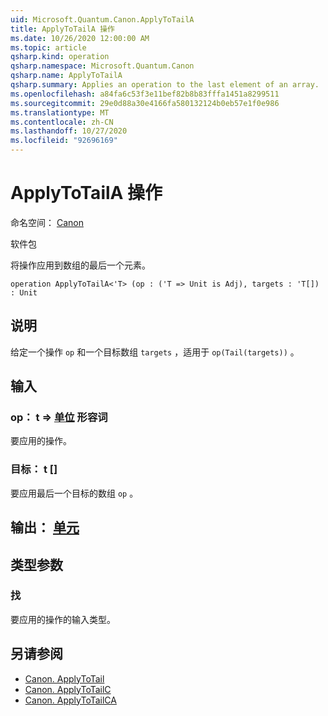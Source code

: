 ```yaml
---
uid: Microsoft.Quantum.Canon.ApplyToTailA
title: ApplyToTailA 操作
ms.date: 10/26/2020 12:00:00 AM
ms.topic: article
qsharp.kind: operation
qsharp.namespace: Microsoft.Quantum.Canon
qsharp.name: ApplyToTailA
qsharp.summary: Applies an operation to the last element of an array.
ms.openlocfilehash: a84fa6c53f3e11bef82b8b83fffa1451a8299511
ms.sourcegitcommit: 29e0d88a30e4166fa580132124b0eb57e1f0e986
ms.translationtype: MT
ms.contentlocale: zh-CN
ms.lasthandoff: 10/27/2020
ms.locfileid: "92696169"
---
```

# <a name="applytotaila-operation"></a>ApplyToTailA 操作

命名空间： [Canon](xref:Microsoft.Quantum.Canon)

软件包 [](https://nuget.org/packages/)


将操作应用到数组的最后一个元素。

```qsharp
operation ApplyToTailA<'T> (op : ('T => Unit is Adj), targets : 'T[]) : Unit
```


## <a name="description"></a>说明

给定一个操作 `op` 和一个目标数组 `targets` ，适用于 `op(Tail(targets))` 。

## <a name="input"></a>输入

### <a name="op--t--unit-adj"></a>op： t => [单位](xref:microsoft.quantum.lang-ref.unit) 形容词

要应用的操作。


### <a name="targets--t"></a>目标： t []

要应用最后一个目标的数组 `op` 。



## <a name="output--unit"></a>输出： [单元](xref:microsoft.quantum.lang-ref.unit)



## <a name="type-parameters"></a>类型参数

### <a name="t"></a>找

要应用的操作的输入类型。

## <a name="see-also"></a>另请参阅

- [Canon. ApplyToTail](xref:Microsoft.Quantum.Canon.ApplyToTail)
- [Canon. ApplyToTailC](xref:Microsoft.Quantum.Canon.ApplyToTailC)
- [Canon. ApplyToTailCA](xref:Microsoft.Quantum.Canon.ApplyToTailCA)